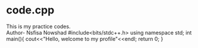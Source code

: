 # code.cpp
This is my practice codes.
<br>
Author- Nsfisa Nowshad
#include<bits/stdc++.h>
using namespace std;
int main(){
cout<<"Hello, welcome to my profile"<<endl;
return 0;
}

